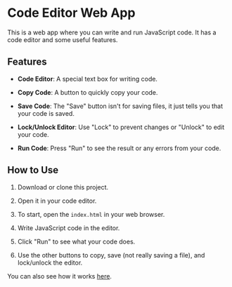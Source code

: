 # Code Editor Web App

This is a web app where you can write and run JavaScript code. It has a code editor and some useful features.

## Features

- **Code Editor**: A special text box for writing code.

- **Copy Code**: A button to quickly copy your code.

- **Save Code**: The "Save" button isn't for saving files, it just tells you that your code is saved.

- **Lock/Unlock Editor**: Use "Lock" to prevent changes or "Unlock" to edit your code.

- **Run Code**: Press "Run" to see the result or any errors from your code.

## How to Use

1. Download or clone this project.

2. Open it in your code editor.

3. To start, open the `index.html` in your web browser.

4. Write JavaScript code in the editor.

5. Click "Run" to see what your code does.

6. Use the other buttons to copy, save (not really saving a file), and lock/unlock the editor.

You can also see how it works [here](https://anujkesarwani1.github.io/edvanta-assignment/).
